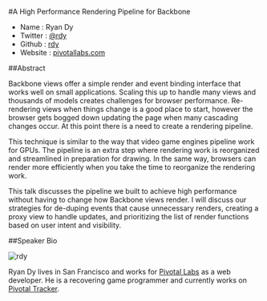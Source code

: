#A High Performance Rendering Pipeline for Backbone

* Name      : Ryan Dy
* Twitter   : [@rdy](https://twitter.com/rdy)
* Github    : [rdy](http://github.com/rdy)
* Website   : [pivotallabs.com](http://pivotallabs.com)

##Abstract

Backbone views offer a simple render and event binding interface that works well on small applications. Scaling this up to handle many views and thousands of models creates challenges for browser performance. Re-rendering views when things change is a good place to start, however the browser gets bogged down updating the page when many cascading changes occur. At this point there is a need to create a rendering pipeline.

This technique is similar to the way that video game engines pipeline work for GPUs. The pipeline is an extra step where rendering work is reorganized and streamlined in preparation for drawing. In the same way, browsers can render more efficiently when you take the time to reorganize the rendering work.

This talk discusses the pipeline we built to achieve high performance without having to change how Backbone views render. I will discuss our strategies for de-duping events that cause unnecessary renders, creating a proxy view to handle updates, and prioritizing the list of render functions based on user intent and visibility.

##Speaker Bio

![rdy](https://raw.github.com/rdy/2013.cascadiajs.com/master/images/rdy.png)

Ryan Dy lives in San Francisco and works for [Pivotal Labs](http://pivotallabs.com) as a web developer. He is a recovering game programmer and currently works on [Pivotal Tracker](http://pivotaltracker.com/). 

[@rdy]:http://twitter.com/rdy
[rdy]:http://github.com/rdy
[pivotallabs.com]:http://pivotallabs.com